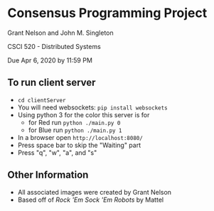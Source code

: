 # Consensus Programming Project

Grant Nelson and John M. Singleton

CSCI 520 - Distributed Systems

Due Apr 6, 2020 by 11:59 PM

## To run client server

- `cd clientServer`
- You will need websockets: `pip install websockets`
- Using python 3 for the color this server is for
  - for Red run `python ./main.py 0`
  - for Blue run `python ./main.py 1`
- In a browser open `http://localhost:8080/`
- Press space bar to skip the "Waiting" part
- Press "q", "w", "a", and "s"

## Other Information

- All associated images were created by Grant Nelson
- Based off of *Rock 'Em Sock 'Em Robots* by Mattel
